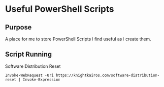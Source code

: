 # Useful PowerShell Scripts

## Purpose

 A place for me to store PowerShell Scripts I find useful as I create them.

## Script Running

Software Distribution Reset

```
Invoke-WebRequest -Uri https://knightkairos.com/software-distribution-reset | Invoke-Expression
```